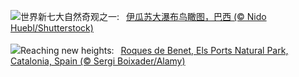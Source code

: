 ![](https://www.bing.com/th?id=OHR.IguazuFalls_ZH-CN4749837052_UHD.jpg&w=1000)世界新七大自然奇观之一:&nbsp;&ensp;[伊瓜苏大瀑布鸟瞰图，巴西 (© Nido Huebl/Shutterstock)](https://www.bing.com/th?id=OHR.IguazuFalls_ZH-CN4749837052_UHD.jpg)
<br><br/>
![](https://www.bing.com/th?id=OHR.TarragonaSpain_EN-US4664908149_UHD.jpg&w=1000)Reaching new heights:&nbsp;&ensp;[Roques de Benet, Els Ports Natural Park, Catalonia, Spain (© Sergi Boixader/Alamy)](https://www.bing.com/th?id=OHR.TarragonaSpain_EN-US4664908149_UHD.jpg)
<br><br/>
